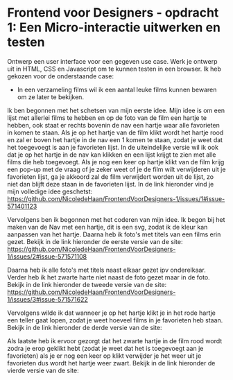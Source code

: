 # Frontend voor Designers - opdracht 1: Een Micro-interactie uitwerken en testen

Ontwerp een user interface voor een gegeven use case. Werk je ontwerp uit in HTML, CSS en Javascript om te kunnen testen in een browser. Ik heb gekozen voor de onderstaande case:
- In een verzameling films wil ik een aantal leuke films kunnen bewaren om ze later te bekijken.

Ik ben begonnen met het schetsen van mijn eerste idee. Mijn idee is om een lijst met allerlei films te hebben en op de foto van de film een hartje te hebben, ook staat er rechts bovenin de nav een hartje waar alle favorieten in komen te staan. Als je op het hartje van de film klikt wordt het hartje rood en zal er boven het hartje in de nav een 1 komen te staan, zodat je weet dat het toegevoegt is aan je favorieten lijst. In de uiteindelijke versie wil ik ook dat je op het hartje in de nav kan klikken en een lijst krijgt te zien met alle films die heb toegevoegt. Als je nog een keer op hartje klikt van de film krijg een pop-up met de vraag of je zeker weet of je de film wilt verwijderen uit je favorieten lijst, ga je akkoord zal de film verwijdert worden uit de lijst, zo niet dan blijft deze staan in de favorieten lijst. In de link hieronder vind je mijn volledige idee geschetst:
https://github.com/NicoledeHaan/FrontendVoorDesigners-1/issues/1#issue-571401123

Vervolgens ben ik begonnen met het coderen van mijn idee. Ik begon bij het maken van de Nav met een hartje, dit is een svg, zodat ik de kleur kan aanpassen van het hartje. Daarna heb ik foto's met titels van een films erin gezet. Bekijk in de link hieronder de eerste versie van de site:
https://github.com/NicoledeHaan/FrontendVoorDesigners-1/issues/2#issue-571571108

Daarna heb ik alle foto's met titels naast elkaar gezet ipv onderelkaar. Verder heb ik het zwarte harte niet naast de foto gezet maar in de foto. Bekijk in de link hieronder de tweede versie van de site:
https://github.com/NicoledeHaan/FrontendVoorDesigners-1/issues/3#issue-571571622

Vervolgens wilde ik dat wanneer je op het hartje klikt je in het rode hartje een teller gaat lopen, zodat je weet hoeveel films in je favorieten heb staan. Bekijk in de link hieronder de derde versie van de site:

Als laatste heb ik ervoor gezorgt dat het zwarte hartje in de film rood wordt zodra je erop geklikt hebt (zodat je weet dat het is toegevoegt aan je favorieten) als je er nog een keer op klikt verwijder je het weer uit je favorieten dus wordt het hartje weer zwart. Bekijk in de link hieronder de vierde versie van de site:
